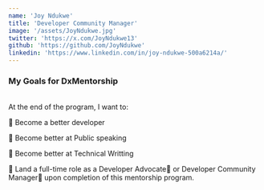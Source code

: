 ```yaml
---
name: 'Joy Ndukwe'
title: 'Developer Community Manager'
image: '/assets/JoyNdukwe.jpg'
twitter: 'https://x.com/JoyNdukwe13'
github: 'https://github.com/JoyNdukwe'
linkedin: 'https://www.linkedin.com/in/joy-ndukwe-500a6214a/'
---
```


<div>
<h3>My Goals for DxMentorship</h3> <br/>
 At the end of the program, I want to: <br/>

📌 Become a better developer<br/>

📌 Become better at Public speaking <br/>

📌 Become better at Technical Writting <br/>

📌 Land a full-time role as a Developer Advocate🥑 or Developer Community Manager👨 upon completion of this mentorship program.

</div>
